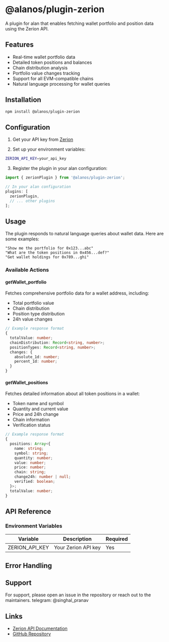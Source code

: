 # @alanos/plugin-zerion

A plugin for alan that enables fetching wallet portfolio and position data using the Zerion API.

## Features

- Real-time wallet portfolio data
- Detailed token positions and balances
- Chain distribution analysis
- Portfolio value changes tracking
- Support for all EVM-compatible chains
- Natural language processing for wallet queries

## Installation

```bash
npm install @alanos/plugin-zerion
```

## Configuration

1. Get your API key from [Zerion](https://developers.zerion.io)

2. Set up your environment variables:

```bash
ZERION_API_KEY=your_api_key
```

3. Register the plugin in your alan configuration:

```typescript
import { zerionPlugin } from '@alanos/plugin-zerion';

// In your alan configuration
plugins: [
  zerionPlugin,
  // ... other plugins
];
```

## Usage

The plugin responds to natural language queries about wallet data. Here are some examples:

```plaintext
"Show me the portfolio for 0x123...abc"
"What are the token positions in 0x456...def?"
"Get wallet holdings for 0x789...ghi"
```

### Available Actions

#### getWallet_portfolio

Fetches comprehensive portfolio data for a wallet address, including:

- Total portfolio value
- Chain distribution
- Position type distribution
- 24h value changes

```typescript
// Example response format
{
  totalValue: number;
  chainDistribution: Record<string, number>;
  positionTypes: Record<string, number>;
  changes: {
    absolute_1d: number;
    percent_1d: number;
  }
}
```

#### getWallet_positions

Fetches detailed information about all token positions in a wallet:

- Token name and symbol
- Quantity and current value
- Price and 24h change
- Chain information
- Verification status

```typescript
// Example response format
{
  positions: Array<{
    name: string;
    symbol: string;
    quantity: number;
    value: number;
    price: number;
    chain: string;
    change24h: number | null;
    verified: boolean;
  }>;
  totalValue: number;
}
```

## API Reference

### Environment Variables

| Variable       | Description         | Required |
| -------------- | ------------------- | -------- |
| ZERION_API_KEY | Your Zerion API key | Yes      |

## Error Handling

## Support

For support, please open an issue in the repository or reach out to the maintainers.
telegram: @singhal_pranav

## Links

- [Zerion API Documentation](https://developers.zerion.io/reference/intro)
- [GitHub Repository](https://github.com/alanos/alan/tree/main/packages/plugin-zerion)
